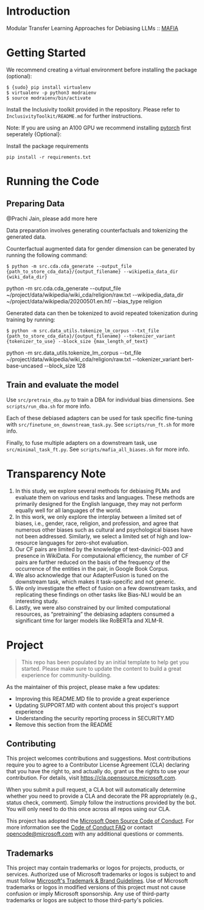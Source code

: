 # Introduction 
Modular Transfer Learning Approaches for Debiasing LLMs :: [MAFIA](https://arxiv.org/abs/2402.07519)

# Getting Started

We recommend creating a virtual environment before installing the package (optional):

```shell
$ {sudo} pip install virtualenv
$ virtualenv -p python3 modraienv
$ source modraienv/bin/activate
```

Install the Inclusivity toolkit provided in the repository. Please refer to `InclusivityToolkit/README.md` for further instructions. 

Note: If you are using an A100 GPU we recommend installing [pytorch](https://pytorch.org/get-started/locally/) first seperately {Optional}:

Install the package requirements
```shell
pip install -r requirements.txt
```

# Running the Code

## Preparing Data

@Prachi Jain, please add more here

Data preparation involves generating counterfactuals and tokenizing the generated data.

Counterfactual augmented data for gender dimension can be generated by running the following command:

```shell
$ python -m src.cda.cda_generate --output_file {path_to_store_cda_data}/{output_filename} --wikipedia_data_dir {wiki_data_dir} 
```
python -m src.cda.cda_generate --output_file  ~/project/data/wikipedia/wiki_cda/religion/raw.txt --wikipedia_data_dir  ~/project/data/wikipedia/20200501.en.hf/ --bias_type religion

Generated data can then be tokenized to avoid repeated tokenization during training by running:

```shell
$ python -m src.data_utils.tokenize_lm_corpus --txt_file {path_to_store_cda_data}/{output_filename} --tokenizer_variant {tokenizer_to_use} --block_size {max_length_of_text}
```
python -m src.data_utils.tokenize_lm_corpus --txt_file ~/project/data/wikipedia/wiki_cda/religion/raw.txt --tokenizer_variant bert-base-uncased --block_size 128

## Train and evaluate the model

Use `src/pretrain_dba.py` to train a DBA for individual bias dimensions. See `scripts/run_dba.sh` for more info.

Each of these debiased adapters can be used for task specific fine-tuning with `src/finetune_on_downstream_task.py`. See `scripts/run_ft.sh` for more info.

Finally, to fuse multiple adapters on a downstream task, use `src/minimal_task_ft.py`. See `scripts/mafia_all_biases.sh` for more info.

# Transparency Note
1.	In this study, we explore several methods for debiasing PLMs and evaluate them on various end tasks and languages. These methods are primarily designed for the English language, they may not perform equally well for all languages of the world.
2.	In this work, we only explore the interplay between a limited set of biases, i.e., gender, race, religion, and profession, and agree that numerous other biases such as cultural and psychological biases have not been addressed. Similarly, we select a limited set of high and low-resource languages for zero-shot evaluation.
3.	Our CF pairs are limited by the knowledge of text-davinici-003 and presence in WikiData. For computaional efficiency, the number of CF pairs are further reduced on the basis of the frequency of the occurrence of the entities in the pair, in Google Book Corpus.
4.	We also acknowledge that our AdapterFusion is tuned on the downstream task, which makes it task-specific and not generic.
5.	We only investigate the effect of fusion on a few downstream tasks, and replicating these findings on other tasks like Bias-NLI would be an interesting study.
6.	Lastly, we were also constrained by our limited computational resources, as “pretraining” the debiasing adapters consumed a significant time for larger models like RoBERTa and XLM-R.

# Project

> This repo has been populated by an initial template to help get you started. Please
> make sure to update the content to build a great experience for community-building.

As the maintainer of this project, please make a few updates:

- Improving this README.MD file to provide a great experience
- Updating SUPPORT.MD with content about this project's support experience
- Understanding the security reporting process in SECURITY.MD
- Remove this section from the README

## Contributing

This project welcomes contributions and suggestions.  Most contributions require you to agree to a
Contributor License Agreement (CLA) declaring that you have the right to, and actually do, grant us
the rights to use your contribution. For details, visit https://cla.opensource.microsoft.com.

When you submit a pull request, a CLA bot will automatically determine whether you need to provide
a CLA and decorate the PR appropriately (e.g., status check, comment). Simply follow the instructions
provided by the bot. You will only need to do this once across all repos using our CLA.

This project has adopted the [Microsoft Open Source Code of Conduct](https://opensource.microsoft.com/codeofconduct/).
For more information see the [Code of Conduct FAQ](https://opensource.microsoft.com/codeofconduct/faq/) or
contact [opencode@microsoft.com](mailto:opencode@microsoft.com) with any additional questions or comments.

## Trademarks

This project may contain trademarks or logos for projects, products, or services. Authorized use of Microsoft 
trademarks or logos is subject to and must follow 
[Microsoft's Trademark & Brand Guidelines](https://www.microsoft.com/en-us/legal/intellectualproperty/trademarks/usage/general).
Use of Microsoft trademarks or logos in modified versions of this project must not cause confusion or imply Microsoft sponsorship.
Any use of third-party trademarks or logos are subject to those third-party's policies.
